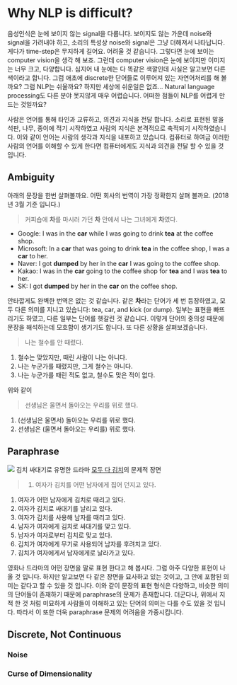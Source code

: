 # Why NLP is difficult?

음성인식은 눈에 보이지 않는 signal을 다룹니다. 보이지도 않는 가운데 noise와 signal을 가려내야 하고, 소리의 특성상 noise와 signal은 그냥 더해져서 나타납니다. 게다가 time-step은 무지하게 길어요. 어려울 것 같습니다. 그렇다면 눈에 보이는 computer vision을 생각 해 보죠. 그런데 computer vision은 눈에 보이지만 이미지는 너무 크고, 다양합니다. 심지어 내 눈에는 다 똑같은 색깔인데 사실은 알고보면 다른 색이라고 합니다. 그럼 애초에 discrete한 단어들로 이루어져 있는 자연어처리를 해 볼까요? 그럼 NLP는 쉬울까요? 하지만 세상에 쉬운일은 없죠... Natural language processing도 다른 분야 못지않게 매우 어렵습니다. 어떠한 점들이 NLP를 어렵게 만드는 것일까요?

사람은 언어를 통해 타인과 교류하고, 의견과 지식을 전달 합니다. 소리로 표현된 말을 석판, 나무, 종이에 적기 시작하였고 사람의 지식은 본격적으로 축적되기 시작하였습니다. 이와 같이 언어는 사람의 생각과 지식을 내포하고 있습니다. 컴퓨터로 하여금 이러한 사람의 언어를 이해할 수 있게 한다면 컴퓨터에게도 지식과 의견을 전달 할 수 있을 것 입니다.

## Ambiguity

아래의 문장을 한번 살펴볼까요. 어떤 회사의 번역이 가장 정확한지 살펴 볼까요. (2018년 3월 기준 입니다.)

> 커피숍에 **차**를 마시러 가던 **차** 안에서 나는 그녀에게 **차**였다.
- Google: I was in the **car** while I was going to drink **tea** at the coffee shop.
- Microsoft: In a **car** that was going to drink **tea** in the coffee shop, I was a **car** to her.
- Naver: I got **dumped** by her in the **car** I was going to the coffee shop.
- Kakao: I was in the **car** going to the coffee shop for **tea** and I was **tea** to her.
- SK: I got **dumped** by her in the **car** on the coffee shop.

안타깝게도 완벽한 번역은 없는 것 같습니다. 같은 **차**라는 단어가 세 번 등장하였고, 모두 다른 의미를 지니고 있습니다: tea, car, and kick (or dump). 일부는 표현을 빠뜨리기도 하였고, 다른 일부는 단어를 헷갈린 것 같습니다. 이렇게 단어의 중의성 때문에 문장을 해석하는데 모호함이 생기기도 합니다. 또 다른 상황을 살펴보겠습니다.

> 나는 철수를 안 때렸다.
1. 철수는 맞았지만, 때린 사람이 나는 아니다.
2. 나는 누군가를 때렸지만, 그게 철수는 아니다.
3. 나는 누군가를 때린 적도 없고, 철수도 맞은 적이 없다.

위와 같이 

> 선생님은 울면서 돌아오는 우리를 위로 했다.
1. (선생님은 울면서) 돌아오는 우리를 위로 했다.
2. 선생님은 (울면서 돌아오는 우리를) 위로 했다.

## Paraphrase

![](http://cdnweb01.wikitree.co.kr/webdata/editor/201608/16/img_20160816082838_215c7a7a.png)
김치 싸대기로 유명한 드라마 [모두 다 김치](https://namu.wiki/w/%EB%AA%A8%EB%91%90%20%EB%8B%A4%20%EA%B9%80%EC%B9%98)의 문제적 장면

> 1. 여자가 김치를 어떤 남자에게 집어 던지고 있다.
1. 여자가 어떤 남자에게 김치로 때리고 있다.
1. 여자가 김치로 싸대기를 날리고 있다.
1. 여자가 김치를 사용해 남자를 때리고 있다.
1. 남자가 여자에게 김치로 싸대기를 맞고 있다.
1. 남자가 여자로부터 김치로 맞고 있다.
1. 김치가 여자에게 무기로 사용되어 남자를 후려치고 있다.
1. 김치가 여자에게서 남자에게로 날라가고 있다.

영화나 드라마의 어떤 장면을 말로 표현 한다고 해 봅시다. 그럼 아주 다양한 표현이 나올 것 입니다. 하지만 알고보면 다 같은 장면을 묘사하고 있는 것이고, 그 안에 포함된 의미는 같다고 할 수 있을 것 입니다. 이와 같이 문장의 표현 형식은 다양하고, 비슷한 의미의 단어들이 존재하기 때문에 paraphrase의 문제가 존재합니다. 더군다나, 위에서 지적 한 것 처럼 미묘하게 사람들이 이해하고 있는 단어의 의미는 다를 수도 있을 것 입니다. 따라서 이 또한 더욱 paraphrase 문제의 어려움을 가중시킵니다.

## Discrete, Not Continuous

### Noise

### Curse of Dimensionality